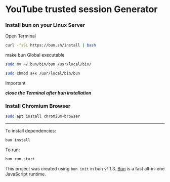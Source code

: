 # YouTube trusted session Generator

### Install bun on your Linux Server

Open Terminal

```bash
curl -fsSL https://bun.sh/install | bash
```

make bun Global executable

```bash
sudo mv ~/.bun/bin/bun /usr/local/bin/
```

```bash
sudo chmod a+x /usr/local/bin/bun
```

> [!IMPORTANT]  
> ***close the Terminal after bun installation***


### Install Chromium Browser
```bash
sudo apt install chromium-browser
```

---

To install dependencies:

```bash
bun install
```

To run:

```bash
bun run start
```

This project was created using `bun init` in bun v1.1.3. [Bun](https://bun.sh) is a fast all-in-one JavaScript runtime.

